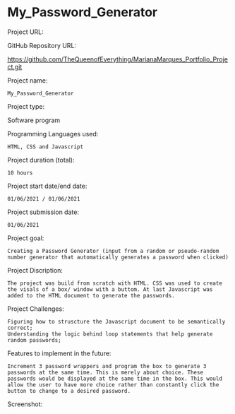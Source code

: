 # My_Password_Generator

Project URL:


GitHub Repository URL:

https://github.com/TheQueenofEverything/MarianaMarques_Portfolio_Project.git


Project name:

    My_Password_Generator

Project type:

   Software program

Programming Languages used:

    HTML, CSS and Javascript

Project duration (total):

    10 hours

Project start date/end date:

    01/06/2021 / 01/06/2021 
    
Project submission date:

    01/06/2021

Project goal:

    Creating a Password Generator (input from a random or pseudo-random number generator that automatically generates a password when clicked)

Project Discription:

    The project was build from scratch with HTML. CSS was used to create the visals of a box/ window with a buttom. At last Javascript was added to the HTML document to generate the passwords.
    
Project Challenges:

    Figuring how to struscture the Javascript document to be semantically correct;
    Understanding the logic behind loop statements that help generate random passwords;

Features to implement in the future:

    Increment 3 password wrappers and program the box to generate 3 passwords at the same time. This is merely about choice. These passwords would be displayed at the same time in the box. This would allow the user to have more choice rather than constantly click the button to change to a desired password.
    
    
Screenshot:


